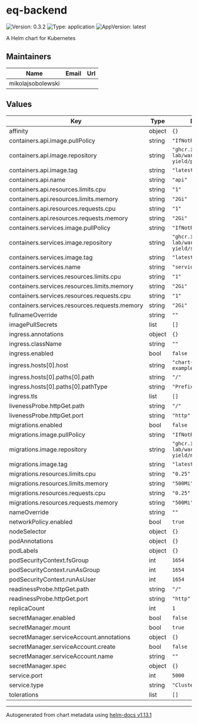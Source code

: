 # eq-backend

![Version: 0.3.2](https://img.shields.io/badge/Version-0.3.2-informational?style=flat-square) ![Type: application](https://img.shields.io/badge/Type-application-informational?style=flat-square) ![AppVersion: latest](https://img.shields.io/badge/AppVersion-latest-informational?style=flat-square)

A Helm chart for Kubernetes

## Maintainers

| Name | Email | Url |
| ---- | ------ | --- |
| mikolajsobolewski |  |  |

## Values

| Key | Type | Default | Description |
|-----|------|---------|-------------|
| affinity | object | `{}` |  |
| containers.api.image.pullPolicy | string | `"IfNotPresent"` |  |
| containers.api.image.repository | string | `"ghcr.io/eq-lab/warden-yield/presentation"` |  |
| containers.api.image.tag | string | `"latest"` |  |
| containers.api.name | string | `"api"` |  |
| containers.api.resources.limits.cpu | string | `"1"` |  |
| containers.api.resources.limits.memory | string | `"2Gi"` |  |
| containers.api.resources.requests.cpu | string | `"1"` |  |
| containers.api.resources.requests.memory | string | `"2Gi"` |  |
| containers.services.image.pullPolicy | string | `"IfNotPresent"` |  |
| containers.services.image.repository | string | `"ghcr.io/eq-lab/warden-yield/services"` |  |
| containers.services.image.tag | string | `"latest"` |  |
| containers.services.name | string | `"services"` |  |
| containers.services.resources.limits.cpu | string | `"1"` |  |
| containers.services.resources.limits.memory | string | `"2Gi"` |  |
| containers.services.resources.requests.cpu | string | `"1"` |  |
| containers.services.resources.requests.memory | string | `"2Gi"` |  |
| fullnameOverride | string | `""` |  |
| imagePullSecrets | list | `[]` |  |
| ingress.annotations | object | `{}` |  |
| ingress.className | string | `""` |  |
| ingress.enabled | bool | `false` |  |
| ingress.hosts[0].host | string | `"chart-example.local"` |  |
| ingress.hosts[0].paths[0].path | string | `"/"` |  |
| ingress.hosts[0].paths[0].pathType | string | `"Prefix"` |  |
| ingress.tls | list | `[]` |  |
| livenessProbe.httpGet.path | string | `"/"` |  |
| livenessProbe.httpGet.port | string | `"http"` |  |
| migrations.enabled | bool | `false` |  |
| migrations.image.pullPolicy | string | `"IfNotPresent"` |  |
| migrations.image.repository | string | `"ghcr.io/eq-lab/warden-yield/migrations"` |  |
| migrations.image.tag | string | `"latest"` |  |
| migrations.resources.limits.cpu | string | `"0.25"` |  |
| migrations.resources.limits.memory | string | `"500Mi"` |  |
| migrations.resources.requests.cpu | string | `"0.25"` |  |
| migrations.resources.requests.memory | string | `"500Mi"` |  |
| nameOverride | string | `""` |  |
| networkPolicy.enabled | bool | `true` |  |
| nodeSelector | object | `{}` |  |
| podAnnotations | object | `{}` |  |
| podLabels | object | `{}` |  |
| podSecurityContext.fsGroup | int | `1654` |  |
| podSecurityContext.runAsGroup | int | `1654` |  |
| podSecurityContext.runAsUser | int | `1654` |  |
| readinessProbe.httpGet.path | string | `"/"` |  |
| readinessProbe.httpGet.port | string | `"http"` |  |
| replicaCount | int | `1` |  |
| secretManager.enabled | bool | `false` |  |
| secretManager.mount | bool | `true` |  |
| secretManager.serviceAccount.annotations | object | `{}` |  |
| secretManager.serviceAccount.create | bool | `false` |  |
| secretManager.serviceAccount.name | string | `""` |  |
| secretManager.spec | object | `{}` |  |
| service.port | int | `5000` |  |
| service.type | string | `"ClusterIP"` |  |
| tolerations | list | `[]` |  |

----------------------------------------------
Autogenerated from chart metadata using [helm-docs v1.13.1](https://github.com/norwoodj/helm-docs/releases/v1.13.1)
